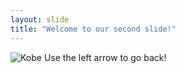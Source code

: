 ```yaml
---
layout: slide
title: "Welcome to our second slide!"
---
```

![Kobe](kobe.jpg)
Use the left arrow to go back!
